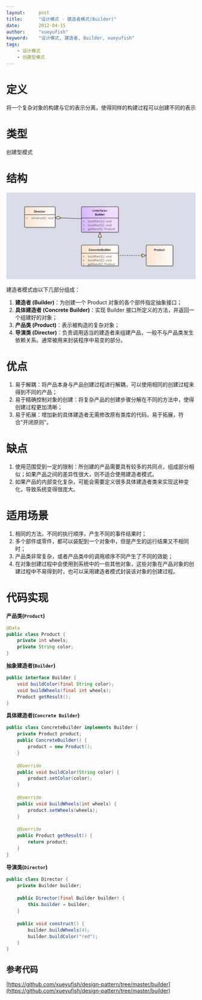 ```yaml
---
layout:     post
title:      "设计模式 - 建造者模式(Builder)"
date:       2012-04-15
author:     "xueyufish"
keyword:    "设计模式, 建造者, Builder, xueyufish"
tags:
    - 设计模式
    - 创建型模式
---
```


# 定义
将一个复杂对象的构建与它的表示分离，使得同样的构建过程可以创建不同的表示

# 类型
创建型模式

# 结构

![建造者模式结构](/assets/attachment/design-pattern/c73ac087e363fe63156e35d2bca0ae11.png)

建造者模式由以下几部分组成：
1. **建造者 (Builder)**：为创建一个 Product 对象的各个部件指定抽象接口；
2. **具体建造者 (Concrete Builder)**：实现 Builder 接口所定义的方法，并返回一个组建好的对象；
3. **产品类 (Product)**：表示被构造的复杂对象；
4. **导演类 (Director)**：负责调用适当的建造者来组建产品，一般不与产品类发生依赖关系。通常被用来封装程序中易变的部分。

# 优点
1. 易于解耦：将产品本身与产品创建过程进行解耦，可以使用相同的创建过程来得到不同的产品；
2. 易于精确控制对象的创建：将复杂产品的创建步骤分解在不同的方法中，使得创建过程更加清晰；
3. 易于拓展：增加新的具体建造者无需修改原有类库的代码，易于拓展，符合"开闭原则"。

# 缺点
1. 使用范围受到一定的限制：所创建的产品需要具有较多的共同点，组成部分相似；如果产品之间的差异性很大，则不适合使用建造者模式。
2. 如果产品的内部变化复杂，可能会需要定义很多具体建造者类来实现这种变化，导致系统变得很庞大。

# 适用场景
1. 相同的方法，不同的执行顺序，产生不同的事件结果时；
2. 多个部件或零件，都可以装配到一个对象中，但是产生的运行结果又不相同时；
3. 产品类非常复杂，或者产品类中的调用顺序不同产生了不同的效能；
4. 在对象创建过程中会使用到系统中的一些其他对象，这些对象在产品对象的创建过程中不易得到时，也可以采用建造者模式封装该对象的创建过程。

# 代码实现

**产品类(`Product`)**
```java
@Data
public class Product {
    private int wheels;
    private String color;
}
```

**抽象建造者(`Builder`)**
```java
public interface Builder {
    void buildColor(final String color);
    void buildWheels(final int wheels);
    Product getResult();
}
```

**具体建造者(`Concrete Builder`)**
```java
public class ConcreteBuilder implements Builder {
    private Product product;
    public ConcreteBuilder() {
        product = new Product();
    }

    @Override
    public void buildColor(String color) {
        product.setColor(color);
    }

    @Override
    public void buildWheels(int wheels) {
        product.setWheels(wheels);
    }

    @Override
    public Product getResult() {
        return product;
    }
}
```

**导演类(`Director`)**
```java
public class Director {
    private Builder builder;

    public Director(final Builder builder) {
        this.builder = builder;
    }

    public void construct() {
        builder.buildWheels(4);
        builder.buildColor("red");
    }
}
```

## 参考代码
[https://github.com/xueyufish/design-pattern/tree/master/builder](https://github.com/xueyufish/design-pattern/tree/master/builder)